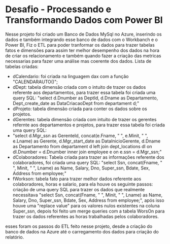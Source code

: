 # Desafio - Processando e Transformando Dados com Power BI

Nesse projeto foi criado um Banco de Dados MySql no Azure, inserindo os dados e também integrando esse banco de dados com o Workbanch e o Power BI,
Fiz o ETL para poder tranformar os dados para trazer tabelas fatos e dimensões para assim ter melhor desempenho dos dados na hora de criar os relacionamento e também quando fazer a criação das metricas necessarias para fazer uma análise mas coerente dos dados.
Lista de tabelas criadas:
- dCalendario: foi criada na linguagem dax com a função "CALENDARAUTO()";
- dDept: tabela dimensão criada com o intuito de trazer os dados referente aos departamentos, para trazer essa tabela foi criada uma query SQL:
"select d.Dnumber as DeptId, d.Dname as Departamento, Dept_create_date as DataCriacaoDept
from departament d;"
- dProjeto: tabela dimensão criada para conter os dados sobre os projetos.
- dGerentes: tabela dimensão criada com intuito de trazer os gerentes refernte aos departamentos e projetos, para trazer essa tabela foi criada uma query SQL:
- "select d.Mgr_ssn as GerenteId, concat(e.Fname, " ", e.Minit, " ", e.Lname) as Gerente, d.Mgr_start_date as DataInicioGerente, 
		d.Dname as Departamento
from departament d
left join dept_locations dl on dl.Dnumber = d.Dnumber
inner join employee e on e.ssn = d.Mgr_ssn;"
- dColaboradores: Tabela criada para trazer as informações referente dos colaboradores, foi criada uma query SQL: 
"select Ssn, concat(Fname, " ", Minit, " ", Lname) as Name, Salary, Dno, Super_ssn, Bdate, Sex, Address from employee;"
- fWorkson: tabela fato para trazer melhor dados referente aos colaboradores, horas e salario, para ela houve os seguinte passos:
criação de uma query SQL para trazer os dados que realmente necessitava "select Ssn, concat(Fname, " ", Minit, " ", Lname) as Name, Salary, Dno, Super_ssn, Bdate, Sex, Address from employee;", após isso houve uma "replace value" para os valores nulos existentes na coluna Super_ssn, depois foi feito um merge queries com a tabela WorsOn para trazer os dados referentes as horas trabalhadas pelos colaboradores.

esses foram os passos do ETL feito nesse projeto, desde a criação do banco de dados na Azure até o carregamento dos dados para criação do relatório.

